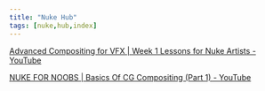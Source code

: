 ```yaml
---
title: "Nuke Hub"
tags: [nuke,hub,index]
---
```


[Advanced Compositing for VFX | Week 1 Lessons for Nuke Artists - YouTube](https://www.youtube.com/watch?v=zD6ZGhfSFdI)

[NUKE FOR NOOBS | Basics Of CG Compositing (Part 1) - YouTube](https://www.youtube.com/watch?v=fxfuhl8Q7ys)

